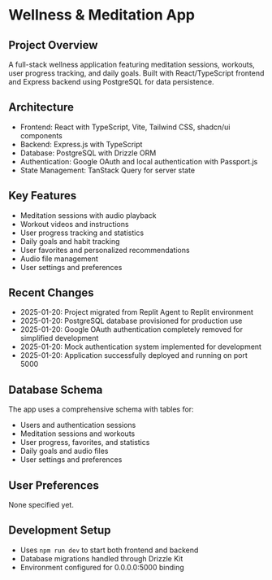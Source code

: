 # Wellness & Meditation App

## Project Overview
A full-stack wellness application featuring meditation sessions, workouts, user progress tracking, and daily goals. Built with React/TypeScript frontend and Express backend using PostgreSQL for data persistence.

## Architecture
- Frontend: React with TypeScript, Vite, Tailwind CSS, shadcn/ui components
- Backend: Express.js with TypeScript
- Database: PostgreSQL with Drizzle ORM
- Authentication: Google OAuth and local authentication with Passport.js
- State Management: TanStack Query for server state

## Key Features
- Meditation sessions with audio playback
- Workout videos and instructions
- User progress tracking and statistics
- Daily goals and habit tracking
- User favorites and personalized recommendations
- Audio file management
- User settings and preferences

## Recent Changes
- 2025-01-20: Project migrated from Replit Agent to Replit environment
- 2025-01-20: PostgreSQL database provisioned for production use
- 2025-01-20: Google OAuth authentication completely removed for simplified development
- 2025-01-20: Mock authentication system implemented for development
- 2025-01-20: Application successfully deployed and running on port 5000

## Database Schema
The app uses a comprehensive schema with tables for:
- Users and authentication sessions
- Meditation sessions and workouts
- User progress, favorites, and statistics
- Daily goals and audio files
- User settings and preferences

## User Preferences
None specified yet.

## Development Setup
- Uses `npm run dev` to start both frontend and backend
- Database migrations handled through Drizzle Kit
- Environment configured for 0.0.0.0:5000 binding